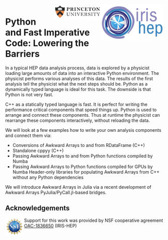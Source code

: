 <div>
<img src="img/IRIS-HEP%20logo.png" width="200" align="right"/>
</div>
<div>
<img src="img/Princeton%20logo.png" width="150" align="right"/>
</div>

# Python and Fast Imperative Code: Lowering the Barriers
In a typical HEP data analysis process, data is explored by a physicist loading large amounts of data into an interactive Python environment. The physicist performs various analyses of this data. The results of the first analysis tell the physicist what the next steps should be. Python as a dynamically typed language is ideal for this task. The downside is that Python is not very fast.

C++ as a statically typed language is fast. It is perfect for writing the performance critical components that speed things up. Python is used to arrange and connect these components. Thus at runtime the physicist can rearrange these components interactively, without reloading the data.

We will look at a few examples how to write your own analysis components and connect them via: 
* Conversions of Awkward Arrays to and from RDataFrame (C++)
* Standalone cppyy (C++)
* Passing Awkward Arrays to and from Python functions compiled by Numba
* Passing Awkward Arrays to Python functions compiled for GPUs by Numba
Header-only libraries for populating Awkward Arrays from C++ without any Python dependencies

We will introduce Awkward Arrays in Julia via a recent development of Awkward Arrays PyJulia/PyCall.jl-based bridges.

## Acknowledgements
<div>
<img src="img/NSF%20logo.png" width="60" align="left"/>
</div>

Support for this work was provided by NSF cooperative agreement [OAC-1836650](https://www.nsf.gov/awardsearch/showAward?AWD_ID=1836650) (IRIS-HEP)


